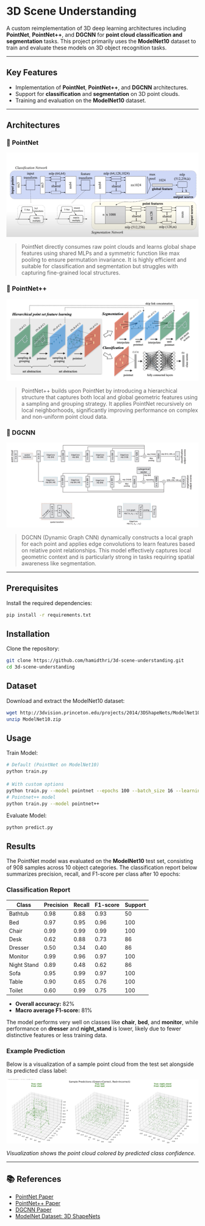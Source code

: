# 3D Scene Understanding

A custom reimplementation of 3D deep learning architectures including **PointNet**, **PointNet++**, and **DGCNN** for **point cloud classification and segmentation** tasks. This project primarily uses the **ModelNet10** dataset to train and evaluate these models on 3D object recognition tasks.

---

## Key Features

- Implementation of **PointNet**, **PointNet++**, and **DGCNN** architectures.
- Support for **classification** and **segmentation** on 3D point clouds.
- Training and evaluation on the **ModelNet10** dataset.


---

## Architectures

### 🔹 PointNet
![PointNet Architecture](assets/pointnet.png)

> PointNet directly consumes raw point clouds and learns global shape features using shared MLPs and a symmetric function like max pooling to ensure permutation invariance. It is highly efficient and suitable for classification and segmentation but struggles with capturing fine-grained local structures.

### 🔹 PointNet++
![PointNet Architecture](assets/pointnetpp.png)

> PointNet++ builds upon PointNet by introducing a hierarchical structure that captures both local and global geometric features using a sampling and grouping strategy. It applies PointNet recursively on local neighborhoods, significantly improving performance on complex and non-uniform point cloud data.

### 🔹 DGCNN
![PointNet Architecture](assets/dgcnn.png)

> DGCNN (Dynamic Graph CNN) dynamically constructs a local graph for each point and applies edge convolutions to learn features based on relative point relationships. This model effectively captures local geometric context and is particularly strong in tasks requiring spatial awareness like segmentation.

---

## Prerequisites

Install the required dependencies:

```bash
pip install -r requirements.txt
```

## Installation
Clone the repository:
```bash
git clone https://github.com/hamidthri/3d-scene-understanding.git
cd 3d-scene-understanding
```

## Dataset
Download and extract the ModelNet10 dataset:
```bash
wget http://3dvision.princeton.edu/projects/2014/3DShapeNets/ModelNet10.zip
unzip ModelNet10.zip
```


## Usage

Train Model:
```bash
# Default (PointNet on ModelNet10)
python train.py

# With custom options
python train.py --model pointnet --epochs 100 --batch_size 16 --learning_rate 0.01
# Pointnet++ model
python train.py --model pointnet++
```

Evaluate Model:
```bash
python predict.py
```

## Results

The PointNet model was evaluated on the **ModelNet10** test set, consisting of 908 samples across 10 object categories. The classification report below summarizes precision, recall, and F1-score per class after 10 epochs:

### Classification Report

| Class       | Precision | Recall | F1-score | Support |
|-------------|-----------|--------|----------|---------|
| Bathtub     | 0.98      | 0.88   | 0.93     | 50      |
| Bed         | 0.97      | 0.95   | 0.96     | 100     |
| Chair       | 0.99      | 0.99   | 0.99     | 100     |
| Desk        | 0.62      | 0.88   | 0.73     | 86      |
| Dresser     | 0.50      | 0.34   | 0.40     | 86      |
| Monitor     | 0.99      | 0.96   | 0.97     | 100     |
| Night Stand | 0.89      | 0.48   | 0.62     | 86      |
| Sofa        | 0.95      | 0.99   | 0.97     | 100     |
| Table       | 0.90      | 0.65   | 0.76     | 100     |
| Toilet      | 0.60      | 0.99   | 0.75     | 100     |

- **Overall accuracy:** 82%  
- **Macro average F1-score:** 81%

The model performs very well on classes like **chair**, **bed**, and **monitor**, while performance on **dresser** and **night_stand** is lower, likely due to fewer distinctive features or less training data.

### Example Prediction

Below is a visualization of a sample point cloud from the test set alongside its predicted class label:

![Sample Prediction](assets/prediction_sample.png)

*Visualization shows the point cloud colored by predicted class confidence.*



---

## 📚 References

- [PointNet Paper](https://arxiv.org/abs/1612.00593)
- [PointNet++ Paper](https://arxiv.org/abs/1706.02413)
- [DGCNN Paper](https://arxiv.org/abs/1801.07829)
- [ModelNet Dataset: 3D ShapeNets](http://modelnet.cs.princeton.edu/)

